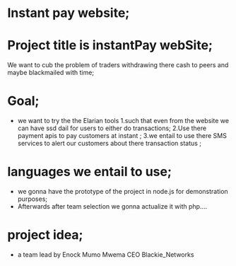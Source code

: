 # Instant pay website;

# Project title is instantPay webSite;
We want to cub the problem of traders withdrawing there cash to peers and maybe blackmailed with time;

# Goal; 
- we want to try the the Elarian tools 
  1.such that even from the website we can have ssd dail for users to either do transactions;
  2.Use there payment apis to pay customers at instant ;
  3.we entail to use there SMS services to  alert our customers about there transaction status ;

# languages we entail to use;
- we gonna have the prototype of the project in node.js for demonstration purposes;
- Afterwards after team selection we gonna actualize it with php....

# project idea;
- a team lead by Enock Mumo Mwema CEO Blackie_Networks 
